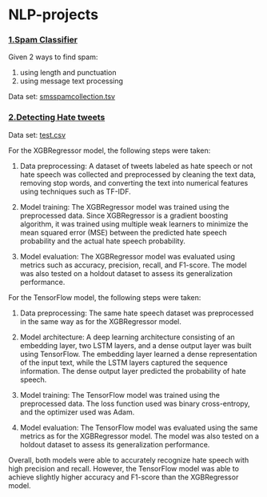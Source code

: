 # NLP-projects

### [1.Spam Classifier](https://github.com/PollyIva/NLP-projects/blob/main/Spam_classifier.ipynb)

Given 2 ways to find spam:

  1. using length and punctuation
  2. using message text processing

Data set: [smsspamcollection.tsv](https://github.com/PollyIva/NLP-projects/blob/main/smsspamcollection.tsv)


### [2.Detecting Hate tweets](https://github.com/PollyIva/NLP-projects/blob/main/Detecting%20Hate%20tweets/toxify_ML_05.03.ipynb)

Data set: [test.csv](https://www.kaggle.com/datasets/julian3833/jigsaw-toxic-comment-classification-challenge) 

For the XGBRegressor model, the following steps were taken:

1.   Data preprocessing: A dataset of tweets labeled as hate speech or not hate speech was collected and preprocessed by cleaning the text data, removing stop words, and converting the text into numerical features using techniques such as TF-IDF.

2.   Model training: The XGBRegressor model was trained using the preprocessed data. Since XGBRegressor is a gradient boosting algorithm, it was trained using multiple weak learners to minimize the mean squared error (MSE) between the predicted hate speech probability and the actual hate speech probability.

3.  Model evaluation: The XGBRegressor model was evaluated using metrics such as accuracy, precision, recall, and F1-score. The model was also tested on a holdout dataset to assess its generalization performance.

For the TensorFlow model, the following steps were taken:

1.  Data preprocessing: The same hate speech dataset was preprocessed in the same way as for the XGBRegressor model.

2.  Model architecture: A deep learning architecture consisting of an embedding layer, two LSTM layers, and a dense output layer was built using TensorFlow. The embedding layer learned a dense representation of the input text, while the LSTM layers captured the sequence information. The dense output layer predicted the probability of hate speech.

3.  Model training: The TensorFlow model was trained using the preprocessed data. The loss function used was binary cross-entropy, and the optimizer used was Adam.

4.  Model evaluation: The TensorFlow model was evaluated using the same metrics as for the XGBRegressor model. The model was also tested on a holdout dataset to assess its generalization performance.

Overall, both models were able to accurately recognize hate speech with high precision and recall. However, the TensorFlow model was able to achieve slightly higher accuracy and F1-score than the XGBRegressor model.
